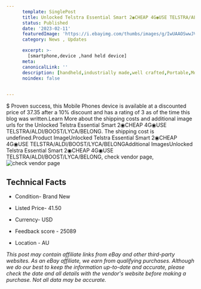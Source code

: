 ```yaml
---
      template: SinglePost
      title: Unlocked Telstra Essential Smart 2◉CHEAP 4G◉USE TELSTRA/ALDI/BOOST/LYCA/BELONG
      status: Published
      date: '2023-02-11'
      featuredImage: 'https://i.ebayimg.com/thumbs/images/g/IwUAAOSwwJVjhxQn/s-l225.jpg'
      category: News , Updates

      excerpt: >-
        [smartphone,device ,hand held device]
      meta:
      canonicalLink: ''
      description: [handheld,industrially made,well crafted,Portable,Mobile,Compact,Convenient,Lightweight,Maneuverable,Man-portable,Miniature,Carriable,Hand-held,Light,Holdable,Transportable,Mobile device,Pocket-sized,On-the-go,Wireless,Cordless,Compact size,Convenient size, smartphone,device ,hand held device]
      noindex: false

        
---
```

$
    Proven success, this Mobile Phones device is available at a discounted price of 37.35 after a 10% discount and has a rating of 3 as of the time this blog was written.Learn More about the shipping costs and additional image urls for the Unlocked Telstra Essential Smart 2◉CHEAP 4G◉USE TELSTRA/ALDI/BOOST/LYCA/BELONG. The shipping cost is undefined.Product ImageUnlocked Telstra Essential Smart 2◉CHEAP 4G◉USE TELSTRA/ALDI/BOOST/LYCA/BELONGAdditional ImagesUnlocked Telstra Essential Smart 2◉CHEAP 4G◉USE TELSTRA/ALDI/BOOST/LYCA/BELONG, check vendor page, ![check vendor page]()
    
    

 ## Technical Facts 



     
      

 - Condition- Brand New 


      

 - Listed Price- 41.50 


      

 - Currency- USD 


      

 - Feedback score - 25089 


      

 - Location - AU 


      
      

 *_This post may contain affiliate links from eBay and other third-party websites. As an eBay affiliate, we earn from qualifying purchases. Although we do our best to keep the information up-to-date and accurate, please check the date and all details with the vendor's website before making a purchase. Not all data may be accurate._*



    
    
    
    
    